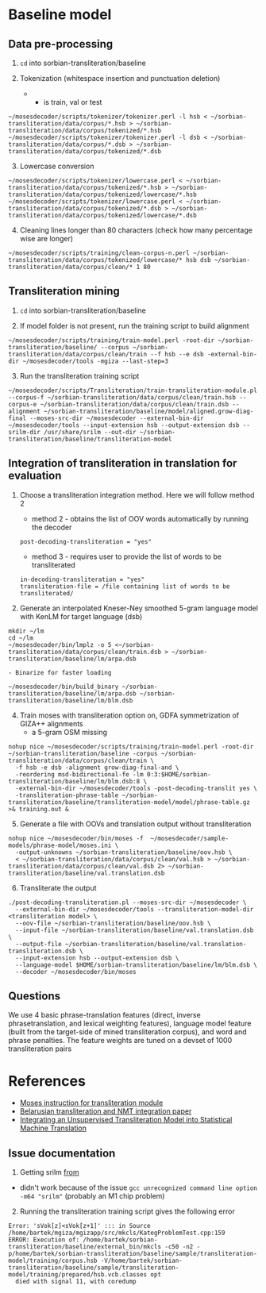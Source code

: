 # Baseline model

## Data pre-processing

1. ```cd``` into sorbian-transliteration/baseline

2. Tokenization (whitespace insertion and punctuation deletion)
    - * is train, val or test 
  ```
  ~/mosesdecoder/scripts/tokenizer/tokenizer.perl -l hsb < ~/sorbian-transliteration/data/corpus/*.hsb > ~/sorbian-transliteration/data/corpus/tokenized/*.hsb
  ~/mosesdecoder/scripts/tokenizer/tokenizer.perl -l dsb < ~/sorbian-transliteration/data/corpus/*.dsb > ~/sorbian-transliteration/data/corpus/tokenized/*.dsb
  ```

3. Lowercase conversion

  ```
  ~/mosesdecoder/scripts/tokenizer/lowercase.perl < ~/sorbian-transliteration/data/corpus/tokenized/*.hsb > ~/sorbian-transliteration/data/corpus/tokenized/lowercase/*.hsb
  ~/mosesdecoder/scripts/tokenizer/lowercase.perl < ~/sorbian-transliteration/data/corpus/tokenized/*.dsb > ~/sorbian-transliteration/data/corpus/tokenized/lowercase/*.dsb
  ```

4. Cleaning lines longer than 80 characters (check how many percentage wise are longer)

  ```
  ~/mosesdecoder/scripts/training/clean-corpus-n.perl ~/sorbian-transliteration/data/corpus/tokenized/lowercase/* hsb dsb ~/sorbian-transliteration/data/corpus/clean/* 1 80
  ```


## Transliteration mining

1. ```cd``` into sorbian-transliteration/baseline

2. If model folder is not present, run the training script to build alignment

  ```
  ~/mosesdecoder/scripts/training/train-model.perl -root-dir ~/sorbian-transliteration/baseline/ --corpus ~/sorbian-transliteration/data/corpus/clean/train --f hsb --e dsb -external-bin-dir ~/mosesdecoder/tools -mgiza --last-step=3
  ```

3. Run the transliteration training script 

  ```
  ~/mosesdecoder/scripts/Transliteration/train-transliteration-module.pl --corpus-f ~/sorbian-transliteration/data/corpus/clean/train.hsb --corpus-e ~/sorbian-transliteration/data/corpus/clean/train.dsb --alignment ~/sorbian-transliteration/baseline/model/aligned.grow-diag-final --moses-src-dir ~/mosesdecoder --external-bin-dir ~/mosesdecoder/tools --input-extension hsb --output-extension dsb --srilm-dir /usr/share/srilm --out-dir ~/sorbian-transliteration/baseline/transliteration-model
  ```


## Integration of transliteration in translation for evaluation

1. Choose a transliteration integration method. Here we will follow method 2
    - method 2 - obtains the list of OOV words automatically by running the decoder
    ```
    post-decoding-transliteration = "yes"
    ```
    - method 3 - requires user to provide the list of words to be transliterated
    ```
    in-decoding-transliteration = "yes"
    transliteration-file = /file containing list of words to be transliterated/
    ```

2. Generate an interpolated Kneser-Ney smoothed 5-gram language model with KenLM for target language (dsb)
  ```
  mkdir ~/lm
  cd ~/lm
  ~/mosesdecoder/bin/lmplz -o 5 <~/sorbian-transliteration/data/corpus/clean/train.dsb > ~/sorbian-transliteration/baseline/lm/arpa.dsb
  ```
    - Binarize for faster loading
  ```
  ~/mosesdecoder/bin/build_binary ~/sorbian-transliteration/baseline/lm/arpa.dsb ~/sorbian-transliteration/baseline/lm/blm.dsb
  ```

4. Train moses with transliteration option on, GDFA symmetrization of GIZA++ alignments
    - a 5-gram OSM missing
  ```
  nohup nice ~/mosesdecoder/scripts/training/train-model.perl -root-dir ~/sorbian-transliteration/baseline -corpus ~/sorbian-transliteration/data/corpus/clean/train \
    -f hsb -e dsb -alignment grow-diag-final-and \
    -reordering msd-bidirectional-fe -lm 0:3:$HOME/sorbian-transliteration/baseline/lm/blm.dsb:8 \
    -external-bin-dir ~/mosesdecoder/tools -post-decoding-translit yes \
    -transliteration-phrase-table ~/sorbian-transliteration/baseline/transliteration-model/model/phrase-table.gz >& training.out &
  ```

5. Generate a file with OOVs and translation output without transliteration

  ```
  nohup nice ~/mosesdecoder/bin/moses -f  ~/mosesdecoder/sample-models/phrase-model/moses.ini \
    -output-unknowns ~/sorbian-transliteration/baseline/oov.hsb \
    < ~/sorbian-transliteration/data/corpus/clean/val.hsb > ~/sorbian-transliteration/data/corpus/clean/val.dsb 2> ~/sorbian-transliteration/baseline/val.translation.dsb
  ```

6. Transliterate the output

  ```
  ./post-decoding-transliteration.pl --moses-src-dir ~/mosesdecoder \
    --external-bin-dir ~/mosesdecoder/tools --transliteration-model-dir <transliteration model> \
    --oov-file ~/sorbian-transliteration/baseline/oov.hsb \
    --input-file ~/sorbian-transliteration/baseline/val.translation.dsb \
    --output-file ~/sorbian-transliteration/baseline/val.translation-transliteration.dsb \
    --input-extension hsb --output-extension dsb \
    --language-model $HOME/sorbian-transliteration/baseline/lm/blm.dsb \
    --decoder ~/mosesdecoder/bin/moses
  ```


## Questions
We use 4 basic phrase-translation features (direct, inverse phrasetranslation, and lexical weighting features), language model feature (built from the target-side of mined transliteration corpus), and word and phrase penalties. The feature weights are tuned on a devset of 1000 transliteration pairs

# References
- [Moses instruction for transliteration module](http://www2.statmt.org/moses/manual/manual.pdf)
- [Belarusian transliteration and NMT integration paper](https://link.springer.com/article/10.1007/s10590-017-9203-5)
- [Integrating an Unsupervised Transliteration Model into Statistical Machine Translation](https://aclanthology.org/E14-4029.pdf)

## Issue documentation

1. Getting srilm [from](https://hovinh.github.io/blog/2016-04-22-install-srilm-ubuntu/)
- didn't work because of the issue ```gcc unrecognized command line option -m64 "srilm"``` (probably an M1 chip problem)

2. Running the transliteration training script gives the following error

```
Error: 'sVok[z]<sVok[z+1]' ::: in Source /home/bartek/mgiza/mgizapp/src/mkcls/KategProblemTest.cpp:159
ERROR: Execution of: /home/bartek/sorbian-transliteration/baseline/external_bin/mkcls -c50 -n2 -p/home/bartek/sorbian-transliteration/baseline/sample/transliteration-model/training/corpus.hsb -V/home/bartek/sorbian-transliteration/baseline/sample/transliteration-model/training/prepared/hsb.vcb.classes opt
  died with signal 11, with coredump
```

